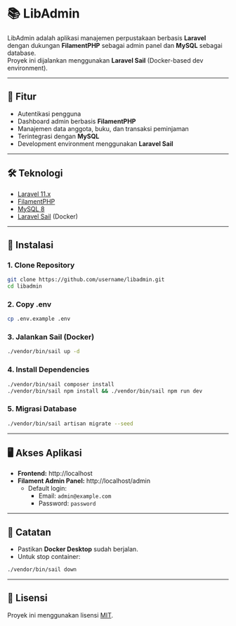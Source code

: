 # 📚 LibAdmin

LibAdmin adalah aplikasi manajemen perpustakaan berbasis **Laravel** dengan dukungan **FilamentPHP** sebagai admin panel dan **MySQL** sebagai database.  
Proyek ini dijalankan menggunakan **Laravel Sail** (Docker-based dev environment).

---

## 🚀 Fitur
- Autentikasi pengguna
- Dashboard admin berbasis **FilamentPHP**
- Manajemen data anggota, buku, dan transaksi peminjaman
- Terintegrasi dengan **MySQL**
- Development environment menggunakan **Laravel Sail**

---

## 🛠️ Teknologi
- [Laravel 11.x](https://laravel.com)
- [FilamentPHP](https://filamentphp.com)
- [MySQL 8](https://www.mysql.com)
- [Laravel Sail](https://laravel.com/docs/sail) (Docker)

---

## 📂 Instalasi

### 1. Clone Repository
```bash
git clone https://github.com/username/libadmin.git
cd libadmin
```

### 2. Copy .env
```bash
cp .env.example .env
```

### 3. Jalankan Sail (Docker)
```bash
./vendor/bin/sail up -d
```

### 4. Install Dependencies
```bash
./vendor/bin/sail composer install
./vendor/bin/sail npm install && ./vendor/bin/sail npm run dev
```

### 5. Migrasi Database
```bash
./vendor/bin/sail artisan migrate --seed
```

---

## 🖥️ Akses Aplikasi
- **Frontend:** http://localhost  
- **Filament Admin Panel:** http://localhost/admin  
  - Default login:  
    - Email: `admin@example.com`  
    - Password: `password`

---

## 📌 Catatan
- Pastikan **Docker Desktop** sudah berjalan.
- Untuk stop container:
```bash
./vendor/bin/sail down
```

---

## 📜 Lisensi
Proyek ini menggunakan lisensi [MIT](LICENSE).
